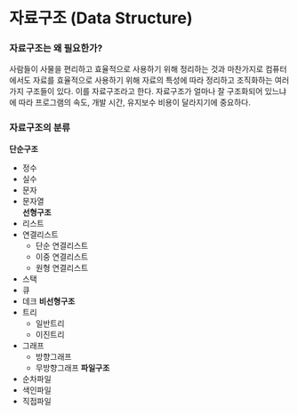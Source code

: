 # 자료구조 (Data Structure)

### 자료구조는 왜 필요한가?
사람들이 사물을 편리하고 효율적으로 사용하기 위해 정리하는 것과 마찬가지로 컴퓨터에서도 자료를 효율적으로 사용하기 위해 자료의 특성에 따라 정리하고 조직화하는 여러 가지 구조들이 있다. 이를 자료구조라고 한다.
자료구조가 얼마나 잘 구조화되어 있느냐에 따라 프로그램의 속도, 개발 시간, 유지보수 비용이 달라지기에 중요하다.

### 자료구조의 분류

**단순구조**
* 정수
* 실수
* 문자
* 문자열   
**선형구조**
* 리스트
* 연결리스트
   * 단순 연결리스트
   * 이중 연결리스트
   * 원형 연결리스트
* 스택
* 큐
* 데크
**비선형구조**
* 트리
   * 일반트리
   * 이진트리
* 그래프
   * 방향그래프
   * 무방향그래프
**파일구조**
* 순차파일
* 색인파일
* 직접파일